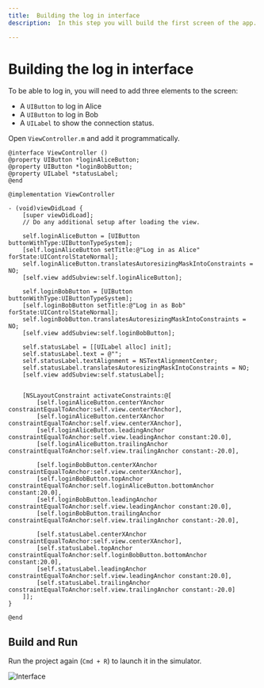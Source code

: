 ```yaml
---
title:  Building the log in interface
description:  In this step you will build the first screen of the app.

---
```


Building the log in interface
=============================

To be able to log in, you will need to add three elements to the screen:

* A `UIButton` to log in Alice
* A `UIButton` to log in Bob
* A `UILabel` to show the connection status.

Open `ViewController.m` and add it programmatically.

```objective_c
@interface ViewController ()
@property UIButton *loginAliceButton;
@property UIButton *loginBobButton;
@property UILabel *statusLabel;
@end

@implementation ViewController

- (void)viewDidLoad {
    [super viewDidLoad];
    // Do any additional setup after loading the view.
    
    self.loginAliceButton = [UIButton buttonWithType:UIButtonTypeSystem];
    [self.loginAliceButton setTitle:@"Log in as Alice" forState:UIControlStateNormal];
    self.loginAliceButton.translatesAutoresizingMaskIntoConstraints = NO;
    [self.view addSubview:self.loginAliceButton];
    
    self.loginBobButton = [UIButton buttonWithType:UIButtonTypeSystem];
    [self.loginBobButton setTitle:@"Log in as Bob" forState:UIControlStateNormal];
    self.loginBobButton.translatesAutoresizingMaskIntoConstraints = NO;
    [self.view addSubview:self.loginBobButton];
    
    self.statusLabel = [[UILabel alloc] init];
    self.statusLabel.text = @"";
    self.statusLabel.textAlignment = NSTextAlignmentCenter;
    self.statusLabel.translatesAutoresizingMaskIntoConstraints = NO;
    [self.view addSubview:self.statusLabel];
    
    
    [NSLayoutConstraint activateConstraints:@[
        [self.loginAliceButton.centerYAnchor constraintEqualToAnchor:self.view.centerYAnchor],
        [self.loginAliceButton.centerXAnchor constraintEqualToAnchor:self.view.centerXAnchor],
        [self.loginAliceButton.leadingAnchor constraintEqualToAnchor:self.view.leadingAnchor constant:20.0],
        [self.loginAliceButton.trailingAnchor constraintEqualToAnchor:self.view.trailingAnchor constant:-20.0],
        
        [self.loginBobButton.centerXAnchor constraintEqualToAnchor:self.view.centerXAnchor],
        [self.loginBobButton.topAnchor constraintEqualToAnchor:self.loginAliceButton.bottomAnchor constant:20.0],
        [self.loginBobButton.leadingAnchor constraintEqualToAnchor:self.view.leadingAnchor constant:20.0],
        [self.loginBobButton.trailingAnchor constraintEqualToAnchor:self.view.trailingAnchor constant:-20.0],
        
        [self.statusLabel.centerXAnchor constraintEqualToAnchor:self.view.centerXAnchor],
        [self.statusLabel.topAnchor constraintEqualToAnchor:self.loginBobButton.bottomAnchor constant:20.0],
        [self.statusLabel.leadingAnchor constraintEqualToAnchor:self.view.leadingAnchor constant:20.0],
        [self.statusLabel.trailingAnchor constraintEqualToAnchor:self.view.trailingAnchor constant:-20.0]
    ]];
}

@end
```

Build and Run
-------------

Run the project again (`Cmd + R`) to launch it in the simulator.

![Interface](/images/client-sdk/ios-in-app-voice/login.png)

